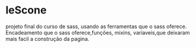# leScone
projeto final do curso de sass, usando as ferramentas que o sass oferece.
Encadeamento que o sass oferece,funções, mixins, variaveis,que deixaram mais facil a construção da pagina.
